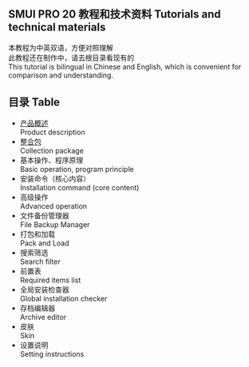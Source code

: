## SMUI PRO 20 教程和技术资料 Tutorials and technical materials
本教程为中英双语，方便对照理解  
此教程还在制作中，请去根目录看现有的  
This tutorial is bilingual in Chinese and English, which is convenient for comparison and understanding.

## 目录 Table
+ [产品概述](https://github.com/Lake1059/SMUI-PRO-20/blob/master/%E6%95%99%E7%A8%8B%20Tutorials%20(CHS%2BENG)/Product%20description.md)  
Product description
+ [整合包](https://github.com/Lake1059/SMUI-PRO-20/blob/master/%E6%95%99%E7%A8%8B%20Tutorials%20(CHS+ENG)/Collection%20package.md)  
Collection package
+ 基本操作、程序原理  
Basic operation, program principle
+ 安装命令（核心内容）  
Installation command (core content)
+ 高级操作  
Advanced operation
+ 文件备份管理器  
File Backup Manager
+ 打包和加载  
Pack and Load
+ 搜索筛选  
Search filter
+ 前置表  
Required items list
+ 全局安装检查器  
Global installation checker
+ 存档编辑器  
Archive editor
+ 皮肤  
Skin
+ 设置说明  
Setting instructions
